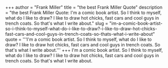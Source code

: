 +++
author = "Frank Miller"
title = "the best Frank Miller Quote"
description = "the best Frank Miller Quote: I'm a comic book artist. So I think to myself, what do I like to draw? I like to draw hot chicks, fast cars and cool guys in trench coats. So that's what I write about."
slug = "im-a-comic-book-artist-so-i-think-to-myself-what-do-i-like-to-draw?-i-like-to-draw-hot-chicks-fast-cars-and-cool-guys-in-trench-coats-so-thats-what-i-write-about"
quote = '''I'm a comic book artist. So I think to myself, what do I like to draw? I like to draw hot chicks, fast cars and cool guys in trench coats. So that's what I write about.'''
+++
I'm a comic book artist. So I think to myself, what do I like to draw? I like to draw hot chicks, fast cars and cool guys in trench coats. So that's what I write about.
